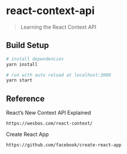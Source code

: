 # react-context-api

> Learning the React Context API

## Build Setup

``` bash
# install dependencies
yarn install

# run with auto reload at localhost:3000
yarn start
```

## Reference

React’s New Context API Explained

```
https://wesbos.com/react-context/
```

Create React App

```
https://github.com/facebook/create-react-app
```
